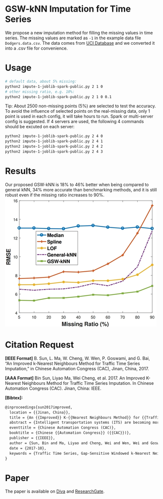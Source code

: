 # GSW-kNN Imputation for Time Series
We propose a new imputation method for filling the missing values in time series.
The missing values are marked as `-1` in the example data file `Dodgers.data.csv`.
The data comes from [UCI Database](https://archive.ics.uci.edu/ml/datasets/Dodgers+Loop+Sensor) and we converted it into a .csv file for convenience.

# Usage
```bash
# default data, about 5% missing:
python2 impute-1-joblib-spark-public.py 2 1 0
# other missing ratio, e.g. 10%:
python2 impute-1-joblib-spark-public.py 2 1 0 0.1
```
Tip: 
About 2500 non-missing points (5%) are selected to test the accuracy.
To avoid the influence of selected points on the real-missing data, only 1 point is used in each config, it will take hours to run. 
Spark or multi-server config is suggested. 
If 4 servers are used, the following 4 commands should be excuted on each server:
```sh
python2 impute-1-joblib-spark-public.py 2 4 0
python2 impute-1-joblib-spark-public.py 2 4 1
python2 impute-1-joblib-spark-public.py 2 4 2
python2 impute-1-joblib-spark-public.py 2 4 3
```

# Results
Our proposed GSW-kNN is 18% to 46% better when being compared to general
kNN, 34% more accurate than benchmarking methods, and it is still robust even if the missing ratio increases to 90%.
![](./_image/2017-09-29-20-43-27.jpg)


# Citation Request
**[IEEE Format]** B. Sun, L. Ma, W. Cheng, W. Wen, P. Goswami, and G. Bai, “An Improved k-Nearest Neighbours Method for Traffic Time Series Imputation,” in Chinese Automation Congress (CAC), Jinan, China, 2017.

**[AAA Format]** Bin Sun, Liyao Ma, Wei Cheng, et al. 2017. An Improved K-Nearest Neighbours Method for Traffic Time Series Imputation. In Chinese Automation Congress (CAC). Jinan, China: IEEE.

**[Bibtex]:**

```tex
@inproceedings{sun2017improved,
  location = {{Jinan, China}},
  title = {An {{Improved}} K-{{Nearest Neighbours Method}} for {{Traffic Time Series Imputation}}},
  abstract = {Intelligent transportation systems (ITS) are becoming more and more effective, benefiting from big data. Despite this, missing data is a problem that prevents many prediction algorithms in ITS from working effectively. Much work has been done to impute those missing data. Among different imputation methods, k-nearest neighbours (kNN) has shown excellent accuracy and efficiency. However, the general kNN is designed for matrix instead of time series so it lacks the usage of time series characteristics such as windows and weights that are gap-sensitive. This work introduces gap-sensitive windowed kNN (GSW-kNN) imputation for time series. The results show that GSW-kNN is 34\% more accurate than benchmarking methods, and it is still robust even if the missing ratio increases to 90\%.},
  eventtitle = {Chinese Automation Congress (CAC)},
  booktitle = {Chinese {{Automation Congress}} ({{CAC}})},
  publisher = {{IEEE}},
  author = {Sun, Bin and Ma, Liyao and Cheng, Wei and Wen, Wei and Goswami, Prashant and Bai, Guohua},
  date = {2017-10},
  keywords = {Traffic Time Series, Gap-Sensitive Windowed k-Nearest Neighbours (GSW-kNN), Missing Data Imputation}
}
```

# Paper
The paper is available on [Diva](http://urn.kb.se/resolve?urn=urn:nbn:se:bth-15209) and [ResearchGate](https://www.researchgate.net/publication/320087317_An_Improved_k-Nearest_Neighbours_Method_for_Traffic_Time_Series_Imputation).

